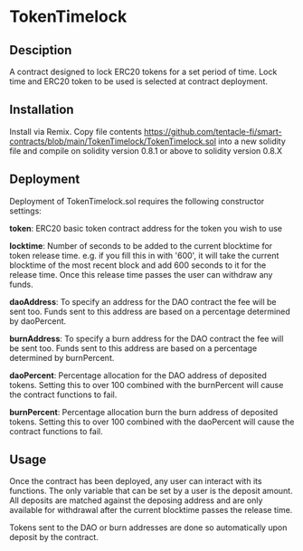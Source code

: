 # TokenTimelock

## Desciption

A contract designed to lock ERC20 tokens for a set period of time. Lock time and ERC20 token to be used is selected at contract deployment.

## Installation

Install via Remix. Copy file contents https://github.com/tentacle-fi/smart-contracts/blob/main/TokenTimelock/TokenTimelock.sol into a new solidity file and compile on solidity version 0.8.1 or above to solidity version 0.8.X

## Deployment

Deployment of TokenTimelock.sol requires the following constructor settings:

**token**: ERC20 basic token contract address for the token you wish to use
      
**locktime**: Number of seconds to be added to the current blocktime for token release time. e.g. if you fill this in with '600', it will take the current blocktime of the most recent block and add 600 seconds to it for the release time. Once this release time passes the user can withdraw any funds.

**daoAddress**: To specify an address for the DAO contract the fee will be sent too. Funds sent to this address are based on a percentage determined by daoPercent.

**burnAddress**: To specify a burn address for the DAO contract the fee will be sent too. Funds sent to this address are based on a percentage determined by burnPercent.

**daoPercent**: Percentage allocation for the DAO address of deposited tokens. Setting this to over 100 combined with the burnPercent will cause the contract functions to fail.

**burnPercent**: Percentage allocation burn the burn address of deposited tokens. Setting this to over 100 combined with the daoPercent will cause the contract functions to fail.

## Usage

Once the contract has been deployed, any user can interact with its functions. The only variable that can be set by a user is the deposit amount. All deposits are matched against the deposing address and are only available for withdrawal after the current blocktime passes the release time.

Tokens sent to the DAO or burn addresses are done so automatically upon deposit by the contract.
